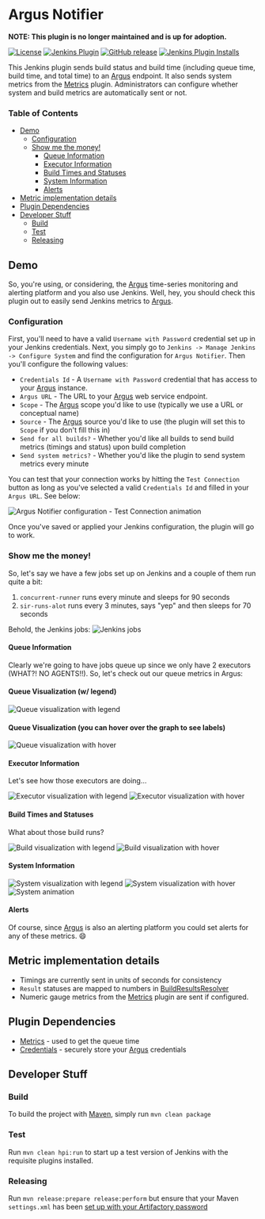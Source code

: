 # Argus Notifier
**NOTE: This plugin is no longer maintained and is up for adoption.**

[![License](https://img.shields.io/github/license/jenkinsci/argus-notifier.svg)](LICENSE)
[![Jenkins Plugin](https://img.shields.io/jenkins/plugin/v/argus-notifier.svg)](https://plugins.jenkins.io/argus-notifier)
[![GitHub release](https://img.shields.io/github/release/jenkinsci/argus-notifier-plugin.svg?label=changelog)](https://github.com/jenkinsci/argus-notifier-plugin/releases/latest)
[![Jenkins Plugin Installs](https://img.shields.io/jenkins/plugin/i/argus-notifier.svg?color=blue)](https://plugins.jenkins.io/argus-notifier)

This Jenkins plugin sends build status and build time (including queue time, build time, and total time) to 
an [Argus](https://github.com/salesforce/Argus) endpoint. It also sends system metrics from the 
[Metrics](https://plugins.jenkins.io/metrics) plugin. Administrators can configure whether system and build metrics
are automatically sent or not.

### Table of Contents
* [Demo](#demo)
  * [Configuration](#configuration)
  * [Show me the money!](#show-me-the-money)
    * [Queue Information](#queue-information)
    * [Executor Information](#executor-information)
    * [Build Times and Statuses](#build-times-and-statuses)
    * [System Information](#system-information)
    * [Alerts](#alerts)
* [Metric implementation details](#metric-implementation-details)
* [Plugin Dependencies](#plugin-dependencies)
* [Developer Stuff](#developer-stuff)
  * [Build](#build)
  * [Test](#test)
  * [Releasing](#releasing)
    
## Demo
So, you're using, or considering, the [Argus](https://github.com/salesforce/Argus) 
time-series monitoring and alerting platform and you also use Jenkins. Well, hey, 
you should check this plugin out to easily send Jenkins metrics to [Argus](https://github.com/salesforce/Argus).

### Configuration
First, you'll need to have a valid `Username with Password` credential set up in your Jenkins 
credentials. Next, you simply go to `Jenkins -> Manage Jenkins -> Configure System` and find the 
configuration for `Argus Notifier`. Then you'll configure the following values:

* `Credentials Id` - A `Username with Password` credential that has access to your 
[Argus](https://github.com/salesforce/Argus) instance.
* `Argus URL` - The URL to your [Argus](https://github.com/salesforce/Argus) web service endpoint. 
* `Scope` - The [Argus](https://github.com/salesforce/Argus) scope you'd like to use (typically we use a URL or 
conceptual name)
* `Source` - The [Argus](https://github.com/salesforce/Argus) source you'd like to use 
(the plugin will set this to `Scope` if you don't fill this in)
* `Send for all builds?` - Whether you'd like all builds to send build metrics (timings and status) upon build 
completion 
* `Send system metrics?` - Whether you'd like the plugin to send system metrics every minute

You can test that your connection works by hitting the `Test Connection` button as long as
you've selected a valid `Credentials Id` and filled in your `Argus URL`. See below:

![Argus Notifier configuration - Test Connection animation](https://s3-us-west-1.amazonaws.com/argus-notifier-plugin/connection-validation.gif)

Once you've saved or applied your Jenkins configuration, the plugin will go to work.

### Show me the money!
So, let's say we have a few jobs set up on Jenkins and a couple of them run quite a bit:
1. `concurrent-runner` runs every minute and sleeps for 90 seconds
2. `sir-runs-alot` runs every 3 minutes, says "yep" and then sleeps for 70 seconds

Behold, the Jenkins jobs:
![Jenkins jobs](https://s3-us-west-1.amazonaws.com/argus-notifier-plugin/jenkins-jobs-in-queue.gif)

#### Queue Information
Clearly we're going to have jobs queue up since we only have 2 executors (WHAT?! NO AGENTS!!). So, let's check out our queue metrics in Argus:
#### Queue Visualization (w/ legend)
![Queue visualization with legend](https://s3-us-west-1.amazonaws.com/argus-notifier-plugin/jenkins-queue-visualization-legend.gif) 

#### Queue Visualization (you can hover over the graph to see labels)
![Queue visualization with hover](https://s3-us-west-1.amazonaws.com/argus-notifier-plugin/jenkins-queue-visualization-hover.gif) 

#### Executor Information
Let's see how those executors are doing...

![Executor visualization with legend](https://s3-us-west-1.amazonaws.com/argus-notifier-plugin/jenkins-executor-visualization-legend.gif) 
![Executor visualization with hover](https://s3-us-west-1.amazonaws.com/argus-notifier-plugin/jenkins-executor-visualization-hover.gif) 

#### Build Times and Statuses
What about those build runs?

![Build visualization with legend](https://s3-us-west-1.amazonaws.com/argus-notifier-plugin/jenkins-build-visualization-legend.gif) 
![Build visualization with hover](https://s3-us-west-1.amazonaws.com/argus-notifier-plugin/jenkins-build-visualization-hover.gif) 

#### System Information
![System visualization with legend](https://s3-us-west-1.amazonaws.com/argus-notifier-plugin/jenkins-system-visualization-legend.gif) 
![System visualization with hover](https://s3-us-west-1.amazonaws.com/argus-notifier-plugin/jenkins-system-visualization-hover.gif) 
![System animation](https://s3-us-west-1.amazonaws.com/argus-notifier-plugin/jenkins-system-visualization.gif) 

#### Alerts
Of course, since [Argus](https://github.com/salesforce/Argus) is also an alerting platform you could set alerts for any of these metrics. :smile:

## Metric implementation details 
* Timings are currently sent in units of seconds for consistency
* `Result` statuses are mapped to numbers in 
[BuildResultsResolver](https://github.com/justinharringa/argus-notifier/blob/master/src/main/java/org/jenkinsci/plugins/argusnotifier/BuildResultsResolver.java#L22)
* Numeric gauge metrics from the [Metrics](https://plugins.jenkins.io/metrics) plugin are sent if configured.
 

## Plugin Dependencies
* [Metrics](https://plugins.jenkins.io/metrics) - used to get the queue time
* [Credentials](https://plugins.jenkins.io/credentials) - securely store your [Argus](https://github.com/salesforce/Argus)
credentials 

## Developer Stuff

### Build
To build the project with [Maven](https://maven.apache.org/), simply run `mvn clean package`

### Test
Run `mvn clean hpi:run` to start up a test version of Jenkins with the requisite plugins installed.

### Releasing
Run `mvn release:prepare release:perform` but ensure that your Maven `settings.xml` has been 
[set up with your Artifactory password](https://wiki.jenkins.io/display/JENKINS/Hosting+Plugins#HostingPlugins-Releasingtojenkins-ci.org)
